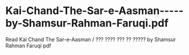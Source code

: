 # Kai-Chand-The-Sar-e-Aasman-----by-Shamsur-Rahman-Faruqi.pdf
Read Kai Chand The Sar-e-Aasman / ??? ???? ??? ?? ????? by Shamsur Rahman Faruqi pdf
